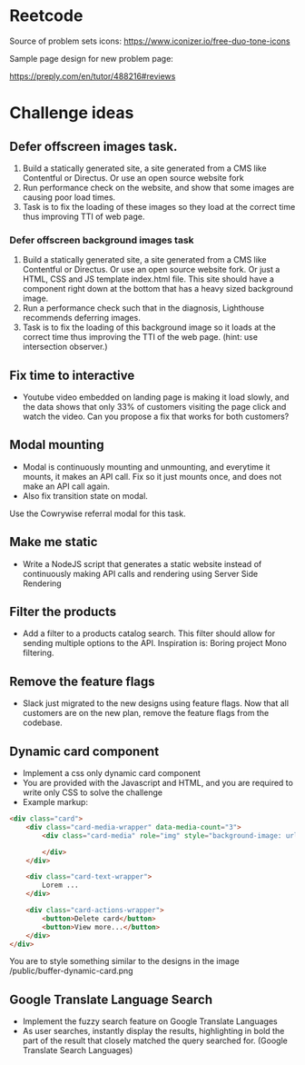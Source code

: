 # Reetcode


Source of problem sets icons: https://www.iconizer.io/free-duo-tone-icons

Sample page design for new problem page:

https://preply.com/en/tutor/488216#reviews

# Challenge ideas

## Defer offscreen images task.

1. Build a statically generated site, a site generated from a CMS like Contentful or Directus. Or use an open source website fork
2. Run performance check on the website, and show that some images are causing poor load times.
3. Task is to fix the loading of these images so they load at the correct time thus improving TTI of web page.

### Defer offscreen background images task

1. Build a statically generated site, a site generated from a CMS like Contentful or Directus. Or use an open source website fork. Or just a HTML, CSS and JS template index.html file. This site should have a component right down at the bottom that has a heavy sized background image.
2. Run a performance check such that in the diagnosis, Lighthouse recommends deferring images.
2. Task is to fix the loading of this background image so it loads at the correct time thus improving the TTI of the web page. (hint: use intersection observer.)


## Fix time to interactive

- Youtube video embedded on landing page is making it load slowly, and the data shows that only 33% of customers visiting the page click and watch the video. 
Can you propose a fix that works for both customers?

## Modal mounting

- Modal is continuously mounting and unmounting, and everytime it mounts, it makes an API call. Fix so it just mounts once, and does not make an API call again.
- Also fix transition state on modal.

Use the Cowrywise referral modal for this task.

## Make me static

- Write a NodeJS script that generates a static website instead of continuously making API calls and rendering using Server Side Rendering

## Filter the products

- Add a filter to a products catalog search. This filter should allow for sending multiple options to the API. Inspiration is: Boring project Mono filtering.

## Remove the feature flags

- Slack just migrated to the new designs using feature flags. Now that all customers are on the new plan, remove the feature flags from the codebase.

## Dynamic card component

- Implement a css only dynamic card component
- You are provided with the Javascript and HTML, and you are required to write only CSS to solve the challenge
- Example markup:

```html
<div class="card">
    <div class="card-media-wrapper" data-media-count="3">
        <div class="card-media" role="img" style="background-image: url('...')">

        </div>
    </div>

    <div class="card-text-wrapper">
        Lorem ...
    </div>

    <div class="card-actions-wrapper">
        <button>Delete card</button>
        <button>View more...</button>
    </div>
</div>
```

You are to style something similar to the designs in the image /public/buffer-dynamic-card.png

## Google Translate Language Search

- Implement the fuzzy search feature on Google Translate Languages
- As user searches, instantly display the results, highlighting in bold the part of the result that closely matched the query searched for. (Google Translate Search Languages)

